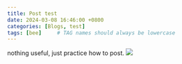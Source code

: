 ```yaml
---
title: Post test
date: 2024-03-08 16:46:00 +0800
categories: [Blogs, test]
tags: [bee]     # TAG names should always be lowercase
---
```



nothing useful, just practice how to post.
![](./绫波丽.png)
